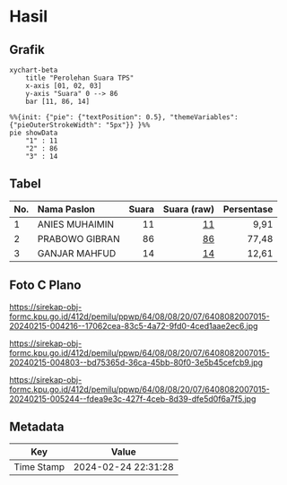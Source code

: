 # Hasil

## Grafik

```mermaid
xychart-beta
    title "Perolehan Suara TPS"
    x-axis [01, 02, 03]
    y-axis "Suara" 0 --> 86
    bar [11, 86, 14]
```

```mermaid
%%{init: {"pie": {"textPosition": 0.5}, "themeVariables": {"pieOuterStrokeWidth": "5px"}} }%%
pie showData
    "1" : 11
    "2" : 86
    "3" : 14
```

## Tabel

| No. | Nama Paslon    | Suara | Suara (raw) | Persentase |
|:--- |:-------------- | -----:| -----------:| ----------:|
| 1   | ANIES MUHAIMIN | 11    | [11][p-1]   | 9,91       |
| 2   | PRABOWO GIBRAN | 86    | [86][p-2]   | 77,48      |
| 3   | GANJAR MAHFUD  | 14    | [14][p-3]   | 12,61      |


[p-1]: https://github.com/gigit-pemilu/pemilu-2024-64-kalimantan-timur/blob/main/pilpres/hitung-suara/sub/64-kalimantan-timur/sub/08-kutai-timur/sub/08-kombeng/sub/2007-miau-baru/sub/015-tps/sub/paslon-1.txt
[p-2]: https://github.com/gigit-pemilu/pemilu-2024-64-kalimantan-timur/blob/main/pilpres/hitung-suara/sub/64-kalimantan-timur/sub/08-kutai-timur/sub/08-kombeng/sub/2007-miau-baru/sub/015-tps/sub/paslon-2.txt
[p-3]: https://github.com/gigit-pemilu/pemilu-2024-64-kalimantan-timur/blob/main/pilpres/hitung-suara/sub/64-kalimantan-timur/sub/08-kutai-timur/sub/08-kombeng/sub/2007-miau-baru/sub/015-tps/sub/paslon-3.txt

## Foto C Plano

https://sirekap-obj-formc.kpu.go.id/412d/pemilu/ppwp/64/08/08/20/07/6408082007015-20240215-004216--17062cea-83c5-4a72-9fd0-4ced1aae2ec6.jpg

https://sirekap-obj-formc.kpu.go.id/412d/pemilu/ppwp/64/08/08/20/07/6408082007015-20240215-004803--bd75365d-36ca-45bb-80f0-3e5b45cefcb9.jpg

https://sirekap-obj-formc.kpu.go.id/412d/pemilu/ppwp/64/08/08/20/07/6408082007015-20240215-005244--fdea9e3c-427f-4ceb-8d39-dfe5d0f6a7f5.jpg


## Metadata

| Key        | Value               |
| ---------- | ------------------- |
| Time Stamp | 2024-02-24 22:31:28 |



